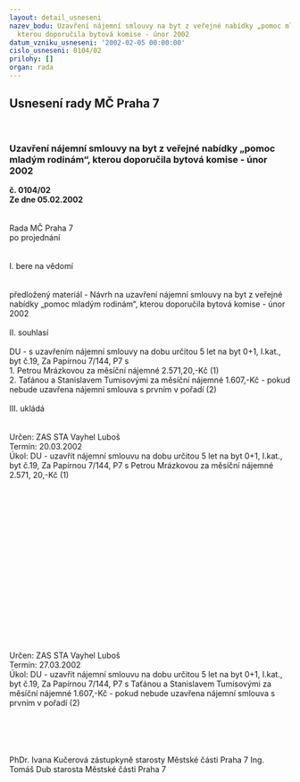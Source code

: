 ```yaml
---
layout: detail_usneseni
nazev_bodu: Uzavření nájemní smlouvy na byt z veřejné nabídky „pomoc mladým rodinám“,
  kterou doporučila bytová komise - únor 2002
datum_vzniku_usneseni: '2002-02-05 00:00:00'
cislo_usneseni: 0104/02
prilohy: []
organ: rada
---
```

<div id="ucUsn_pList" class="usn">
	<span><h2>Usnesení rady MČ Praha 7 </h2>
<br></span><div class="standBody">
<span><h3>Uzavření nájemní smlouvy na byt z veřejné nabídky „pomoc mladým rodinám“, kterou doporučila bytová komise - únor 2002</h3></span><div class="center">
		<strong>č. 0104/02</strong><br>
	</div>
<div class="center">
		<strong>Ze dne 05.02.2002</strong><br><br>
	</div>
<br>Rada MČ Praha 7<br>po projednání<br><br><br>I.	bere na vědomí<br><br> <br>předložený materiál  - Návrh na uzavření nájemní smlouvy na byt z veřejné nabídky „pomoc mladým rodinám“, kterou doporučila bytová komise - únor 2002<br><br>II.	souhlasí <br><br>DU - s uzavřením nájemní smlouvy na dobu určitou 5 let na byt 0+1, I.kat., byt č.19,  Za Papírnou 7/144, P7 s<br>1. Petrou Mrázkovou za měsíční nájemné 2.571,20,-Kč (1)<br>2. Taťánou a Stanislavem Tumisovými za měsíční nájemné 1.607,-Kč - pokud nebude uzavřena nájemní smlouva s prvním v pořadí (2)<br><br>III.	ukládá <br><br> <br>Určen:	ZAS STA Vayhel Luboš<br>Termín: 20.03.2002<br>Úkol:	DU - uzavřít nájemní smlouvu na dobu určitou 5 let na byt 0+1, I.kat., byt č.19, Za Papírnou 7/144, P7 s Petrou Mrázkovou za měsíční nájemné 2.571, 20,-Kč (1)<br> <br><br><br><br><br><br><br><br><br><br><br><br><br><br><br><br><br> <br>Určen:	ZAS STA Vayhel Luboš<br>Termín: 27.03.2002<br>Úkol:	DU - uzavřít nájemní smlouvu na dobu určitou 5 let na byt 0+1, I.kat., byt č.19, Za Papírnou 7/144, P7 s Taťánou a Stanislavem Tumisovými za měsíční nájemné 1.607,-Kč - pokud nebude uzavřena nájemní smlouva s prvním v pořadí (2)<br> <br><br><br> <br>	<br>PhDr. Ivana Kučerová zástupkyně starosty Městské části Praha 7	Ing. Tomáš Dub starosta Městské části Praha 7<br>	<br><br>
</div>
</div>